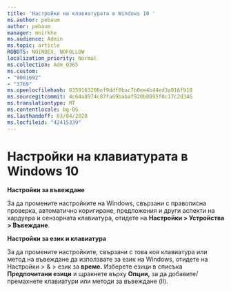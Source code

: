 ```yaml
---
title: 'Настройки на клавиатурата в Windows 10 '
ms.author: pebaum
author: pebaum
manager: mnirkhe
ms.audience: Admin
ms.topic: article
ROBOTS: NOINDEX, NOFOLLOW
localization_priority: Normal
ms.collection: Adm_O365
ms.custom:
- "9001692"
- "3769"
ms.openlocfilehash: 0359163206ef9ddf0bac7b0ee4b44ed3a016f918
ms.sourcegitcommit: 4c64a8974c87fa69babaf920b0895f0c17c2d346
ms.translationtype: MT
ms.contentlocale: bg-BG
ms.lasthandoff: 03/04/2020
ms.locfileid: "42415339"
---
```

# <a name="keyboard-settings-in-windows-10"></a>Настройки на клавиатурата в Windows 10

**Настройки за въвеждане**

За да промените настройките на Windows, свързани с правописна проверка, автоматично коригиране, предложения и други аспекти на хардуера и сензорната клавиатура, отидете на **Настройки > Устройства > Въвеждане**. 

**Настройки за език и клавиатура**

За да промените настройките, свързани с това коя клавиатура или метод на въвеждане да използвате за език на Windows, отидете на Настройки > & > език за **време.** Изберете езици в списъка **Предпочитани езици** и щракнете върху **Опции,** за да добавите/премахнете клавиатури или методи за въвеждане (II).
